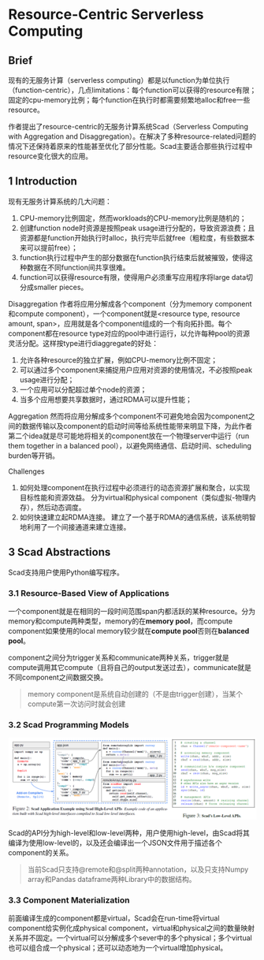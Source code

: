 # Resource-Centric Serverless Computing

## Brief

现有的无服务计算（serverless computing）都是以function为单位执行（function-centric），几点limitations：每个function可以获得的resource有限；固定的cpu-memory比例；每个function在执行时都需要频繁地alloc和free一些resource。

作者提出了resource-centric的无服务计算系统Scad（Serverless Computing with Aggregation and Disaggregation）。在解决了多种resource-related问题的情况下还保持着原来的性能甚至优化了部分性能。Scad主要适合那些执行过程中resource变化很大的应用。

## 1 Introduction

现有无服务计算系统的几大问题：

1. CPU-memory比例固定，然而workloads的CPU-memory比例是随机的；
2. 创建function node时资源是按照peak usage进行分配的，导致资源浪费；且资源都是function开始执行时alloc，执行完毕后就free（粗粒度，有些数据本来可以提前free）；
3. function执行过程中产生的部分数据在function执行结束后就被摧毁，使得这种数据在不同function间共享很难。
4. function可以获得resource有限，使得用户必须重写应用程序将large data切分成smaller pieces。

Disaggregation
作者将应用分解成各个component（分为memory component和compute component），一个component就是<resource type, resource amount, span>，应用就是各个component组成的一个有向拓扑图。每个component都在resource type对应的pool中进行运行，以允许每种pool的资源灵活分配。这样按type进行diaggregate的好处：

1. 允许各种resource的独立扩展，例如CPU-memory比例不固定；
2. 可以通过多个component来捕捉用户应用对资源的使用情况，不必按照peak usage进行分配；
3. 一个应用可以分配超过单个node的资源；
4. 当多个应用想要共享数据时，通过RDMA可以提升性能；

Aggregation
然而将应用分解成多个component不可避免地会因为component之间的数据传输以及component的启动时间等给系统性能带来明显下降，为此作者第二个idea就是尽可能地将相关的component放在一个物理server中运行（run them together in a balanced pool），以避免网络通信、启动时间、scheduling burden等开销。

Challenges

1. 如何处理component在执行过程中必须进行的动态资源扩展和聚合，以实现目标性能和资源效益。
   分为virtual和physical component（类似虚拟-物理内存），然后动态调度。
2. 如何快速建立起RDMA连接。
   建立了一个基于RDMA的通信系统，该系统明智地利用了一个间接通道来建立连接。

## 3 Scad Abstractions

Scad支持用户使用Python编写程序。

### 3.1 Resource-Based View of Applications

一个component就是在相同的一段时间范围span内都活跃的某种resource。分为memory和compute两种类型，memory的在**memory pool**，而compute component如果使用的local memory较少就在**compute pool**否则在**balanced pool**。

component之间分为trigger关系和communicate两种关系，trigger就是compute调用其它compute（且将自己的output发送过去），communicate就是不同component之间数据交换。

> memory component是系统自动创建的（不是由trigger创建），当某个compute第一次访问时就会创建

### 3.2 Scad Programming Models

![Untitled](./images/image071.png)

Scad的API分为high-level和low-level两种，用户使用high-level，由Scad将其编译为使用low-level的，以及还会编译出一个JSON文件用于描述各个component的关系。

> 当前Scad只支持@remote和@split两种annotation，以及只支持Numpy array和Pandas dataframe两种Library中的数据结构。

### 3.3 Component Materialization

前面编译生成的component都是virtual，Scad会在run-time将virtual component给实例化成physical component，virtual和physical之间的数量映射关系并不固定。一个virtual可以分解成多个sever中的多个physical；多个virtual也可以组合成一个physical；还可以动态地为一个virtual增加physical。